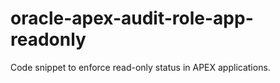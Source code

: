 # oracle-apex-audit-role-app-readonly
Code snippet to enforce read-only status in APEX applications.

